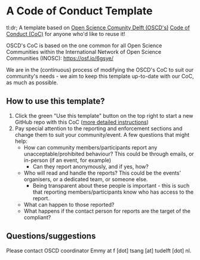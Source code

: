 # A Code of Conduct Template
tl:dr; A template based on [Open Science Comunity Delft (OSCD's)](https://osc-delft.github.io) [Code of Conduct (CoC)](https://github.com/osc-delft/osc-delft.github.io/blob/master/CODE_OF_CONDUCT.md) for anyone who'd like to reuse it!

OSCD's CoC is based on the one common for all Open Science Communities within the International Network of Open Science Communities (INOSC): https://osf.io/6gsye/

We are in the (continuous) process of modifying the OSCD's CoC to suit our community's needs - we aim to keep this template up-to-date with our CoC, as much as possible.

## How to use this template?
1. Click the green "Use this template" button on the top right to start a new GitHub repo with this CoC ([more detailed instructions](https://docs.github.com/en/repositories/creating-and-managing-repositories/creating-a-repository-from-a-template))
3. Pay special attention to the reporting and enforcement sections and change them to suit your community/event. A few questions that might help:
   - How can community members/participants report any unacceptable/prohibited behaviour? This could be through emails, or in-person (if an event, for example)
     - Can they report anonymously, and if yes, how?
   - Who will read and handle the reports? This could be the events' organisers, or a dedicated team, or someone else.
     - Being transparent about these people is important - this is such that reporting members/participants know who has access to the report.
   - What can happen to those reported?
   - What happens if the contact person for reports are the target of the compliant?

## Questions/suggestions
Please contact OSCD coordinator Emmy at f [dot] tsang [at] tudelft [dot] nl.


